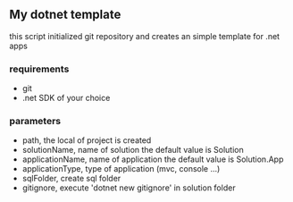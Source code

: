 ## My dotnet template

this script initialized git repository and creates an simple template for .net apps

### requirements

- git
- .net SDK of your choice

### parameters

- path, the local of project is created
- solutionName, name of solution the default value is Solution
- applicationName, name of application the default value is Solution.App
- applicationType, type of application (mvc, console ...)
- sqlFolder, create sql folder
- gitignore, execute 'dotnet new gitignore' in solution folder


